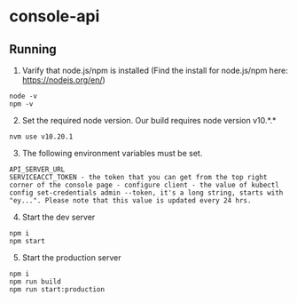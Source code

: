 # console-api

## Running
1. Varify that node.js/npm is installed (Find the install for node.js/npm here: https://nodejs.org/en/)
```
node -v
npm -v
```

2. Set the required node version. Our build requires node version v10.\*.\*
```
nvm use v10.20.1
```

3. The following environment variables must be set.
```
API_SERVER_URL
SERVICEACCT_TOKEN - the token that you can get from the top right corner of the console page - configure client - the value of kubectl config set-credentials admin --token, it's a long string, starts with "ey...". Please note that this value is updated every 24 hrs.
```

4. Start the dev server
```
npm i
npm start
```

5. Start the production server
```
npm i
npm run build
npm run start:production
```
